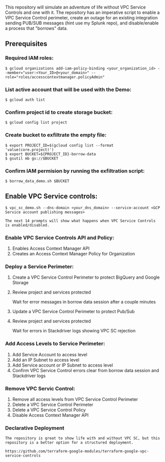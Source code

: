 This repository will simulate an adventure of life without VPC Service Controls and one with it. The repository has an imperative script to enable a VPC Service Control perimeter, create an outage for an existing integration sending PUB/SUB messages (hint use my Splunk repo), and disable/enable a process that "borrows" data. 

## Prerequisites 
### Required IAM roles: 
```
$ gcloud organizations add-iam-policy-binding <your_organization_id> --member="user:<Your_ID>@<your_domain>" --role="roles/accesscontextmanager.policyAdmin"
```
### List active account that will be used with the Demo:
 ```
$ gcloud auth list
```
### Confirm project id to create storage bucket:
```
$ gcloud config list project
```
### Create bucket to exfiltrate the empty file:
```
$ export PROJECT_ID=$(gcloud config list --format 'value(core.project)')
$ export BUCKET=${PROJECT_ID}-borrow-data
$ gsutil mb gs://$BUCKET
```
### Confirm IAM permision by running the exfiltration script:
```
$ borrow_data_demo.sh $BUCKET
```
## Enable VPC Service controls:
```
$ vpc_sc_demo.sh --dns-domain <your_dns_domain> --service-account <GCP Service account publishing messages>

The next 14 prompts will show what happens when VPC Service Controls is enabled/disabled.

```

### Enable VPC Service Controls API and Policy:
1. Enables Access Context Manager API
2. Creates an Access Context Manager Policy for Organization

### Deploy a Service Perimeter:
1. Create a VPC Service Control Perimeter to protect BigQuery and Google Storage
2. Review project and services protected

	Wait for error messages in borrow data session after a couple minutes

3. Update a VPC Service Control Perimeter to protect Pub/Sub
4. Review project and services protected

	Wait for errors in Stackdriver logs showing VPC SC rejection 

### Add Access Levels to Service Perimeter:
1. Add Service Account to access level
2. Add an IP Subnet to access level
3. Add Service account or IP Subnet to access level
4. Confirm VPC Service Control errors clear from borrow data session and Stackdriver logs

### Remove VPC Servic Control:
1. Remove all access levels from VPC Service Control Perimeter
2. Delete a VPC Service Control Perimeter
3. Delete a VPC Service Control Policy
4. Disable Access Context Manager API


### Declarative Deployment
```
The repository is great to show life with and without VPC SC, but this repository is a better option for a structured deployment.

https://github.com/terraform-google-modules/terraform-google-vpc-service-controls

```